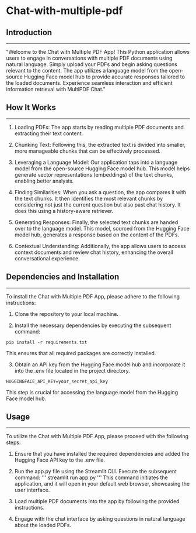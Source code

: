 # Chat-with-multiple-pdf

## Introduction
------------
"Welcome to the Chat with Multiple PDF App! This Python application allows users to engage in conversations with multiple PDF documents using natural language. Simply upload your PDFs and begin asking questions relevant to the content. The app utilizes a language model from the open-source Hugging Face model hub to provide accurate responses tailored to the loaded documents. Experience seamless interaction and efficient information retrieval with MultiPDF Chat."

## How It Works
------------

1. Loading PDFs: The app starts by reading multiple PDF documents and extracting their text content.

2. Chunking Text: Following this, the extracted text is divided into smaller, more manageable chunks that can be effectively processed.

3. Leveraging a Language Model: Our application taps into a language model from the open-source Hugging Face model hub. This model helps generate vector representations (embeddings) of the text chunks, enabling better analysis.

4. Finding Similarities: When you ask a question, the app compares it with the text chunks. It then identifies the most relevant chunks by considering not just the current question but also past chat history. It does this using a history-aware retriever.

5. Generating Responses: Finally, the selected text chunks are handed over to the language model. This model, sourced from the Hugging Face model hub, generates a response based on the content of the PDFs.

6. Contextual Understanding: Additionally, the app allows users to access context documents and review chat history, enhancing the overall conversational experience.

## Dependencies and Installation
----------------------------

To install the Chat with Multiple PDF App, please adhere to the following instructions:

1. Clone the repository to your local machine.

2. Install the necessary dependencies by executing the subsequent command:

 ```
 pip install -r requirements.txt
 ```
   This ensures that all required packages are correctly installed.

3. Obtain an API key from the Hugging Face model hub and incorporate it into the .env file located in the project directory.

```commandline
HUGGINGFACE_API_KEY=your_secret_api_key
```
   This step is crucial for accessing the language model from the Hugging Face model hub.

## Usage
-----

To utilize the Chat with Multiple PDF App, please proceed with the following steps:

1. Ensure that you have installed the required dependencies and added the Hugging Face API key to the .env file.

2. Run the app.py file using the Streamlit CLI. Execute the subsequent command:
'''
streamlit run app.py
'''
This command initiates the application, and it will open in your default web browser, showcasing the user interface.

3. Load multiple PDF documents into the app by following the provided instructions.

4. Engage with the chat interface by asking questions in natural language about the loaded PDFs.
